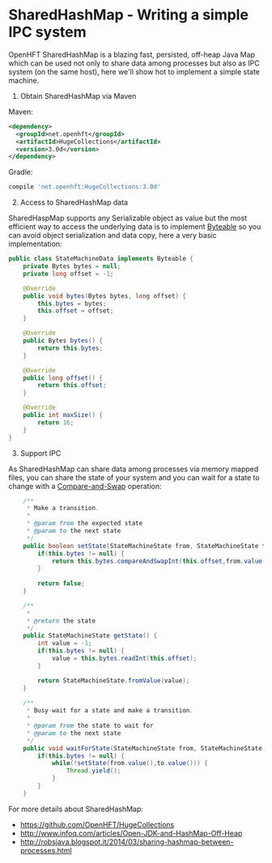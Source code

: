 SharedHashMap - Writing a simple IPC system
===========================================

OpenHFT SharedHashMap is a blazing fast, persisted, off-heap Java Map which can be used not only to share data among processes but also as IPC system (on the same host), here we'll show hot to implement a simple state machine.

1. Obtain SharedHashMap via Maven
  
  Maven:
  ```xml
  <dependency>
    <groupId>net.openhft</groupId>
    <artifactId>HugeCollections</artifactId>
    <version>3.0d</version>
  </dependency>
  ```

  Gradle:
  ```groovy
  compile 'net.openhft:HugeCollections:3.0d'
  ```

2. Access to SharedHashMap data    

  SharedHaspMap supports any Serializable object as value but the most efficient way to access the underlying data is to implement [Byteable](http://openhft.github.io/Java-Lang/apidocs/net/openhft/lang/model/Byteable.html) so you can avoid object serialization and data copy, here a very basic implementation:
  
  
  ```java
  public class StateMachineData implements Byteable {
      private Bytes bytes = null;
      private long offset = -1;
  
      @Override
      public void bytes(Bytes bytes, long offset) {
          this.bytes = bytes;
          this.offset = offset;
      }
  
      @Override
      public Bytes bytes() {
          return this.bytes;
      }
  
      @Override
      public long offset() {
          return this.offset;
      }
  
      @Override
      public int maxSize() {
          return 16;
      }
  }
  ```

3. Support IPC 

  As SharedHashMap can share data among processes via memory mapped files, you can share the state of your system and you can wait for a state to change with a [Compare-and-Swap](http://en.wikipedia.org/wiki/Compare-and-swap) operation:
  
  ```java
      /**
       * Make a transition.
       *
       * @param from the expected state
       * @param to the next state 
       */
      public boolean setState(StateMachineState from, StateMachineState to) {
          if(this.bytes != null) {
              return this.bytes.compareAndSwapInt(this.offset,from.value(),to.value()));
          }
          
          return false;
      }
  
      /**
       *
       * @return the state
       */
      public StateMachineState getState() {
          int value = -1;
          if(this.bytes != null) {
              value = this.bytes.readInt(this.offset);
          }
  
          return StateMachineState.fromValue(value);
      }
      
      /**
       * Busy-wait for a state and make a transition.
       *
       * @param from the state to wait for
       * @param to the next state
       */
      public void waitForState(StateMachineState from, StateMachineState to) {
          if(this.bytes != null) {
              while(!setState(from.value(),to.value())) {
                  Thread.yield();
              }
          }
      }
  ```



For more details about SharedHashMap: 
* https://github.com/OpenHFT/HugeCollections
* http://www.infoq.com/articles/Open-JDK-and-HashMap-Off-Heap
* http://robsjava.blogspot.it/2014/03/sharing-hashmap-between-processes.html



